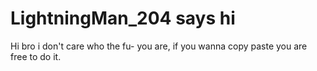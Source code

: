 # LightningMan_204 says hi
Hi bro i don't care who the fu- you are, if you wanna copy paste you are free to do it.